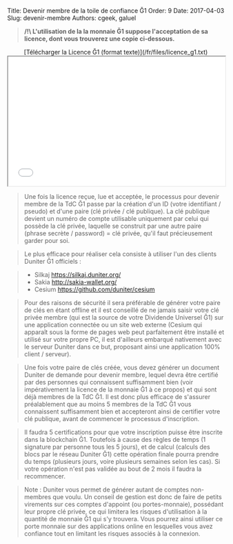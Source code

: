 Title: Devenir membre de la toile de confiance Ğ1
Order: 9
Date: 2017-04-03
Slug: devenir-membre
Authors: cgeek, galuel

> **/!\ L'utilisation de la la monnaie Ğ1 suppose l'acceptation de sa licence, dont vous trouverez une copie ci-dessous.**

<center id="licence_g1">[Télécharger la Licence Ğ1 (format texte)](/fr/files/licence_g1.txt)</center>

<iframe width="100%" height="300px" src="/fr/files/licence_g1.txt"></iframe>

> Une fois la licence reçue, lue et acceptée, le processus pour devenir membre de la TdC Ğ1 passe par la création d'un ID (votre identifiant / pseudo) et d'une paire (clé privée / clé publique). La clé publique devient un numéro de compte utilisable uniquement par celui qui possède la clé privée, laquelle se construit par une autre paire (phrase secrète / password) = clé privée, qu'il faut précieusement garder pour soi.

> Le plus efficace pour réaliser cela consiste à utiliser l'un des clients Duniter Ğ1 officiels : 

> * Silkaj https://silkaj.duniter.org/
> * Sakia http://sakia-wallet.org/
> * Cesium https://github.com/duniter/cesium

> Pour des raisons de sécurité il sera préférable de générer votre paire de clés en étant offline et il est conseillé de ne jamais saisir votre clé privée membre (qui est la source de votre Dividende Universel Ğ1) sur une application connectée ou un site web externe (Cesium qui apparaît sous la forme de pages web peut parfaitement être installé et utilisé sur votre propre PC, il est d'ailleurs embarqué nativement avec le serveur Duniter dans ce but, proposant ainsi une application 100% client / serveur).

> Une fois votre paire de clés créée, vous devez générer un document Duniter de demande pour devenir membre, lequel devra être certifié par des personnes qui connaissent suffisamment bien (voir impérativement la licence de la monnaie Ğ1 à ce propos) et qui sont déjà membres de la TdC Ğ1. Il est donc plus efficace de s'assurer préalablement que au moins 5 membres de la TdC Ğ1 vous connaissent suffisamment bien et accepteront ainsi de certifier votre clé publique, avant de commencer le processus d'inscription.

> Il faudra 5 certifications pour que votre inscription puisse être inscrite dans la blockchain Ğ1. Toutefois à cause des règles de temps (1 signature par personne tous les 5 jours), et de calcul (calculs des blocs par le réseau Duniter Ğ1) cette opération finale pourra prendre du temps (plusieurs jours, voire plusieurs semaines selon les cas). Si votre opération n'est pas validée au bout de 2 mois il faudra la recommencer.

> Note : Duniter vous permet de générer autant de comptes non-membres que voulu. Un conseil de gestion est donc de faire de petits virements sur ces comptes d'appoint (ou portes-monnaie), possédant leur propre clé privée, ce qui limitera les risques d'utilisation à la quantité de monnaie Ğ1 qui s'y trouvera. Vous pourrez ainsi utiliser ce porte monnaie sur des applications online en lesquelles vous avez confiance tout en limitant les risques associés à la connexion.
